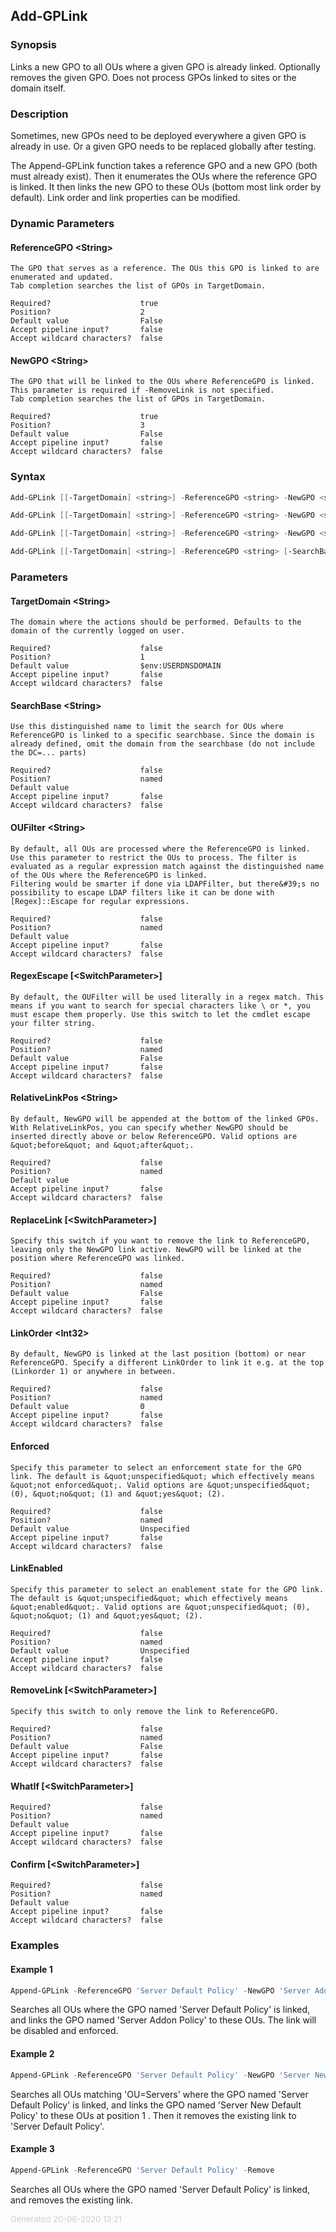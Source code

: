 <a name="Add-GPLink"></a>
## Add-GPLink
### Synopsis
Links a new GPO to all OUs where a given GPO is already linked. Optionally removes the given GPO. Does not process GPOs linked to sites or the domain itself.
### Description
Sometimes, new GPOs need to be deployed everywhere a given GPO is already in use. Or a given GPO needs to be replaced globally after testing.

The Append-GPLink function takes a reference GPO and a new GPO (both must already exist). Then it enumerates the OUs where the reference GPO is linked. It then links the new GPO to these OUs (bottom most link order by default). Link order and link properties can be modified.

### Dynamic Parameters
#### ReferenceGPO &lt;String&gt;
    The GPO that serves as a reference. The OUs this GPO is linked to are enumerated and updated.
    Tab completion searches the list of GPOs in TargetDomain.

    Required?                    true
    Position?                    2
    Default value                False
    Accept pipeline input?       false
    Accept wildcard characters?  false

#### NewGPO &lt;String&gt;
    The GPO that will be linked to the OUs where ReferenceGPO is linked.
    This parameter is required if -RemoveLink is not specified.
    Tab completion searches the list of GPOs in TargetDomain.

    Required?                    true
    Position?                    3
    Default value                False
    Accept pipeline input?       false
    Accept wildcard characters?  false

### Syntax
```powershell
Add-GPLink [[-TargetDomain] <string>] -ReferenceGPO <string> -NewGPO <string> [-SearchBase <string>] [-OUFilter <string>] [-RegexEscape] [-RelativeLinkPos <string>] [-Enforced <EnforceLink>] [-LinkEnabled <EnableLink>] [-WhatIf] [-Confirm] [<CommonParameters>]

Add-GPLink [[-TargetDomain] <string>] -ReferenceGPO <string> -NewGPO <string> [-SearchBase <string>] [-OUFilter <string>] [-RegexEscape] [-ReplaceLink] [-Enforced <EnforceLink>] [-LinkEnabled <EnableLink>] [-WhatIf] [-Confirm] [<CommonParameters>]

Add-GPLink [[-TargetDomain] <string>] -ReferenceGPO <string> -NewGPO <string> [-SearchBase <string>] [-OUFilter <string>] [-RegexEscape] [-LinkOrder <int>] [-Enforced <EnforceLink>] [-LinkEnabled <EnableLink>] [-WhatIf] [-Confirm] [<CommonParameters>]

Add-GPLink [[-TargetDomain] <string>] -ReferenceGPO <string> [-SearchBase <string>] [-OUFilter <string>] [-RegexEscape] [-RemoveLink] [-WhatIf] [-Confirm] [<CommonParameters>]
```
### Parameters
#### TargetDomain &lt;String&gt;
    The domain where the actions should be performed. Defaults to the domain of the currently logged on user.
    
    Required?                    false
    Position?                    1
    Default value                $env:USERDNSDOMAIN
    Accept pipeline input?       false
    Accept wildcard characters?  false
#### SearchBase &lt;String&gt;
    Use this distinguished name to limit the search for OUs where ReferenceGPO is linked to a specific searchbase. Since the domain is already defined, omit the domain from the searchbase (do not include the DC=... parts)
    
    Required?                    false
    Position?                    named
    Default value                
    Accept pipeline input?       false
    Accept wildcard characters?  false
#### OUFilter &lt;String&gt;
    By default, all OUs are processed where the ReferenceGPO is linked. Use this parameter to restrict the OUs to process. The filter is evaluated as a regular expression match against the distinguished name of the OUs where the ReferenceGPO is linked.
    Filtering would be smarter if done via LDAPFilter, but there&#39;s no possibility to escape LDAP filters like it can be done with [Regex]::Escape for regular expressions.
    
    Required?                    false
    Position?                    named
    Default value                
    Accept pipeline input?       false
    Accept wildcard characters?  false
#### RegexEscape [&lt;SwitchParameter&gt;]
    By default, the OUFilter will be used literally in a regex match. This means if you want to search for special characters like \ or *, you must escape them properly. Use this switch to let the cmdlet escape your filter string.
    
    Required?                    false
    Position?                    named
    Default value                False
    Accept pipeline input?       false
    Accept wildcard characters?  false
#### RelativeLinkPos &lt;String&gt;
    By default, NewGPO will be appended at the bottom of the linked GPOs. With RelativeLinkPos, you can specify whether NewGPO should be inserted directly above or below ReferenceGPO. Valid options are &quot;before&quot; and &quot;after&quot;.
    
    Required?                    false
    Position?                    named
    Default value                
    Accept pipeline input?       false
    Accept wildcard characters?  false
#### ReplaceLink [&lt;SwitchParameter&gt;]
    Specify this switch if you want to remove the link to ReferenceGPO, leaving only the NewGPO link active. NewGPO will be linked at the position where ReferenceGPO was linked.
    
    Required?                    false
    Position?                    named
    Default value                False
    Accept pipeline input?       false
    Accept wildcard characters?  false
#### LinkOrder &lt;Int32&gt;
    By default, NewGPO is linked at the last position (bottom) or near ReferenceGPO. Specify a different LinkOrder to link it e.g. at the top (Linkorder 1) or anywhere in between.
    
    Required?                    false
    Position?                    named
    Default value                0
    Accept pipeline input?       false
    Accept wildcard characters?  false
#### Enforced
    Specify this parameter to select an enforcement state for the GPO link. The default is &quot;unspecified&quot; which effectively means &quot;not enforced&quot;. Valid options are &quot;unspecified&quot; (0), &quot;no&quot; (1) and &quot;yes&quot; (2).
    
    Required?                    false
    Position?                    named
    Default value                Unspecified
    Accept pipeline input?       false
    Accept wildcard characters?  false
#### LinkEnabled
    Specify this parameter to select an enablement state for the GPO link. The default is &quot;unspecified&quot; which effectively means &quot;enabled&quot;. Valid options are &quot;unspecified&quot; (0), &quot;no&quot; (1) and &quot;yes&quot; (2).
    
    Required?                    false
    Position?                    named
    Default value                Unspecified
    Accept pipeline input?       false
    Accept wildcard characters?  false
#### RemoveLink [&lt;SwitchParameter&gt;]
    Specify this switch to only remove the link to ReferenceGPO.
    
    Required?                    false
    Position?                    named
    Default value                False
    Accept pipeline input?       false
    Accept wildcard characters?  false
#### WhatIf [&lt;SwitchParameter&gt;]
    
    Required?                    false
    Position?                    named
    Default value                
    Accept pipeline input?       false
    Accept wildcard characters?  false
#### Confirm [&lt;SwitchParameter&gt;]
    
    Required?                    false
    Position?                    named
    Default value                
    Accept pipeline input?       false
    Accept wildcard characters?  false
### Examples
#### Example 1 
```powershell
Append-GPLink -ReferenceGPO 'Server Default Policy' -NewGPO 'Server Addon Policy'

```

Searches all OUs where the GPO named 'Server Default Policy' is linked, and links the GPO named 'Server Addon Policy' to these OUs. The link will be disabled and enforced.
#### Example 2 
```powershell
Append-GPLink -ReferenceGPO 'Server Default Policy' -NewGPO 'Server New Default Policy' -OUFilter 'OU=Servers' -Replace -LinkOrder 1

```

Searches all OUs matching 'OU=Servers' where the GPO named 'Server Default Policy' is linked, and links the GPO named 'Server New Default Policy' to these OUs at position 1 . Then it removes the existing link to 'Server Default Policy'.
#### Example 3 
```powershell
Append-GPLink -ReferenceGPO 'Server Default Policy' -Remove

```

Searches all OUs where the GPO named 'Server Default Policy' is linked, and removes the existing link.
<div style='font-size:small; color: #ccc'>Generated 20-06-2020 13:21</div>
